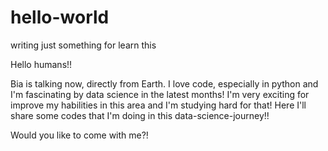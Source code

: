 # hello-world
writing just something for learn this

Hello humans!!

Bia is talking now, directly from Earth. I love code, especially in python and I'm fascinating by data science in the latest months! I'm very exciting for improve my habilities in this area and I'm studying hard for that! Here I'll share some codes that I'm doing in this data-science-journey!!

Would you like to come with me?!
